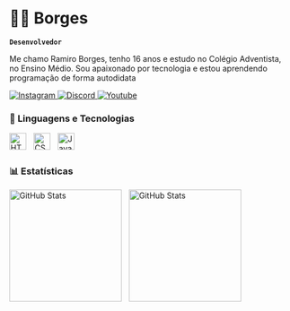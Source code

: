 # 🧑🏽 Borges

**`Desenvolvedor`**

Me chamo Ramiro Borges, tenho 16 anos e estudo no Colégio Adventista, no Ensino Médio. Sou apaixonado por tecnologia e estou aprendendo programação de forma autodidata

<p align="left">
    <a href="https://www.instagram.com/ramir_borgs/">
        <img 
            alt="Instagram" 
            title="Instagram" 
            src="https://img.shields.io/badge/Instagram-E4405F?style=for-the-badge&logo=instagram&logoColor=white"
        />
    </a>
    <a href="https://discord.gg/HXePZe9JFR">
        <img 
            alt="Discord" 
            title="Discord" 
            src="https://img.shields.io/badge/Discord-7289DA?style=for-the-badge&logo=discord&logoColor=white"
        />
    </a> 
    <a href="https://www.youtube.com/channel/UCdCpUAuBQwNcwBxfHmxkLDw">
        <img 
            alt="Youtube" 
            title="Youtube" 
            src="https://img.shields.io/badge/YouTube-FF0000?style=for-the-badge&logo=youtube&logoColor=white"
        />
    </a> 
</p>


### 🤖 Linguagens e Tecnologias


<img 
    align="left" 
    alt="HTML"
    title="HTML" 
    width="30px" 
    style="padding-right: 10px;" 
src="https://cdn.jsdelivr.net/gh/devicons/devicon@latest/icons/html5/html5-original.svg" />
<img 
    align="left" 
    alt="CSS"
    title="CSS" 
    width="30px" 
    style="padding-right: 10px;" 
src="https://cdn.jsdelivr.net/gh/devicons/devicon@latest/icons/css3/css3-original.svg"/>
<img 
    align="left" 
    alt="JavaScript"
    title="JavaScript" 
    width="30px" 
    style="padding-right: 10px;" 
src="https://cdn.jsdelivr.net/gh/devicons/devicon@latest/icons/javascript/javascript-original.svg" />

        
<br>
<br>        


### 📊 Estatísticas


<p>
  <img 
    align="left" 
    alt="GitHub Stats" 
    height="200" 
    style="padding-right: 10px;" 
    src="https://github-readme-stats.vercel.app/api?username=borgess1&show_icons=true&theme=dark&include_all_commits=true&locale=pt-br" 
  />

<img 
      align="left" 
      alt="GitHub Stats" 
      height="200" 
      src="https://github-readme-stats.vercel.app/api/top-langs/?username=borgess1&theme=dark&layout=compact&custom_title=Tecnologias&langs_count=7" 
  />

</p>
